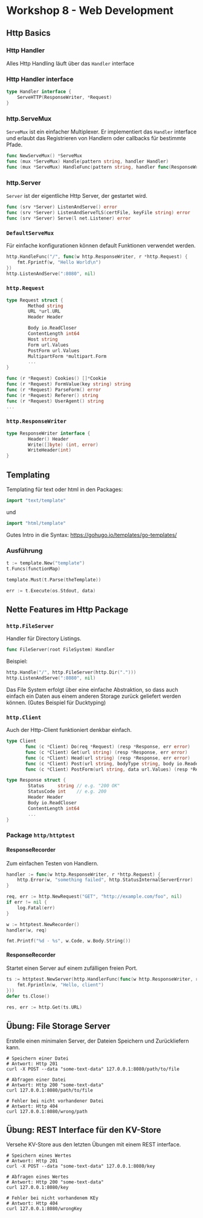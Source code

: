 # Workshop 8 - Web Development

## Http Basics
### Http Handler 
Alles Http Handling läuft über das `Handler` interface

### Http Handler interface
```go
type Handler interface {
	ServeHTTP(ResponseWriter, *Request)
}
```

### http.ServeMux
`ServeMux` ist ein einfacher Multiplexer.
Er implementiert das `Handler` interface und erlaubt das
Registrieren von Handlern oder callbacks für bestimmte Pfade.
    
```go
func NewServeMux() *ServeMux
func (mux *ServeMux) Handle(pattern string, handler Handler)
func (mux *ServeMux) HandleFunc(pattern string, handler func(ResponseWriter, *Request))
```

### http.Server
`Server` ist der eigentliche Http Server, der gestartet wird.

```go
func (srv *Server) ListenAndServe() error
func (srv *Server) ListenAndServeTLS(certFile, keyFile string) error
func (srv *Server) Serve(l net.Listener) error
```

### `DefaultServeMux`
Für einfache konfigurationen können default Funktionen verwendet werden.

```go
http.HandleFunc("/", func(w http.ResponseWriter, r *http.Request) {
	fmt.Fprintf(w, "Hello World\n")
})
http.ListenAndServe(":8080", nil)
```

### `http.Request`
```go
type Request struct {
        Method string
        URL *url.URL
        Header Header

        Body io.ReadCloser
        ContentLength int64
        Host string
        Form url.Values
        PostForm url.Values
        MultipartForm *multipart.Form
        ...
}

func (r *Request) Cookies() []*Cookie
func (r *Request) FormValue(key string) string
func (r *Request) ParseForm() error
func (r *Request) Referer() string
func (r *Request) UserAgent() string
...
```

### `http.ResponseWriter`
```go
type ResponseWriter interface {
        Header() Header
        Write([]byte) (int, error)
        WriteHeader(int)
}
```

## Templating
Templating für text oder html in den Packages:
```go
import "text/template"
```

und
```go
import "html/template"
```

Gutes Intro in die Syntax:
https://gohugo.io/templates/go-templates/

### Ausführung
```go
t := template.New("template")
t.Funcs(functionMap)

template.Must(t.Parse(theTemplate))

err := t.Execute(os.Stdout, data)
```

## Nette Features im Http Package


### `http.FileServer`
Handler für Directory Listings.

```go
func FileServer(root FileSystem) Handler
```

Beispiel:
```go
http.Handle("/", http.FileServer(http.Dir(".")))
http.ListenAndServe(":8080", nil)
```

Das File System erfolgt über eine einfache Abstraktion,
so dass auch einfach ein Daten aus einem anderen Storage
zurück geliefert werden können. (Gutes Beispiel für Ducktyping)

### `http.Client`
Auch der Http-Client funktioniert denkbar einfach.

```go
type Client
       func (c *Client) Do(req *Request) (resp *Response, err error)
       func (c *Client) Get(url string) (resp *Response, err error)
       func (c *Client) Head(url string) (resp *Response, err error)
       func (c *Client) Post(url string, bodyType string, body io.Reader) (resp *Response, err error)
       func (c *Client) PostForm(url string, data url.Values) (resp *Response, err error)
```


```go
type Response struct {
        Status     string // e.g. "200 OK"
        StatusCode int    // e.g. 200
        Header Header
        Body io.ReadCloser
        ContentLength int64
        ...
}
```

### Package `http/httptest`

#### ResponseRecorder
Zum einfachen Testen von Handlern.

```go
handler := func(w http.ResponseWriter, r *http.Request) {
	http.Error(w, "something failed", http.StatusInternalServerError)
}

req, err := http.NewRequest("GET", "http://example.com/foo", nil)
if err != nil {
	log.Fatal(err)
}

w := httptest.NewRecorder()
handler(w, req)

fmt.Printf("%d - %s", w.Code, w.Body.String())
```

#### ResponseRecorder
Startet einen Server auf einem zufälligen freien Port.

```go
ts := httptest.NewServer(http.HandlerFunc(func(w http.ResponseWriter, r *http.Request) {
	fmt.Fprintln(w, "Hello, client")
}))
defer ts.Close()

res, err := http.Get(ts.URL)
```

## Übung: File Storage Server
Erstelle einen minimalen Server, der Dateien Speichern und Zurückliefern kann.

```shell
# Speichern einer Datei
# Antwort: Http 201
curl -X POST --data "some-text-data" 127.0.0.1:8080/path/to/file

# Abfragen einer Datei
# Antwort: Http 200 "some-text-data"
curl 127.0.0.1:8080/path/to/file

# Fehler bei nicht vorhandener Datei
# Antwort: Http 404
curl 127.0.0.1:8080/wrong/path
```

## Übung: REST Interface für den KV-Store
Versehe KV-Store aus den letzten Übungen mit einem REST interface.

```shell
# Speichern eines Wertes
# Antwort: Http 201
curl -X POST --data "some-text-data" 127.0.0.1:8080/key

# Abfragen eines Wertes
# Antwort: Http 200 "some-text-data"
curl 127.0.0.1:8080/key

# Fehler bei nicht vorhandenem KEy
# Antwort: Http 404
curl 127.0.0.1:8080/wrongKey
```

